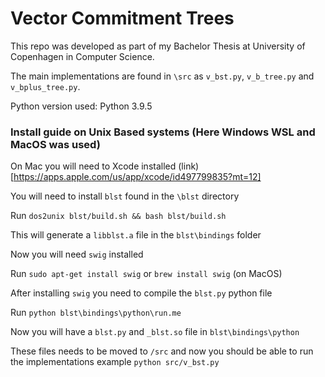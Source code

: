 # Vector Commitment Trees

This repo was developed as part of my Bachelor Thesis at University of Copenhagen in Computer Science.

The main implementations are found in `\src` as `v_bst.py`, `v_b_tree.py` and `v_bplus_tree.py`.

Python version used: Python 3.9.5

### Install guide on Unix Based systems (Here Windows WSL and MacOS was used)

On Mac you will need to Xcode installed (link)[https://apps.apple.com/us/app/xcode/id497799835?mt=12]


You will need to install `blst` found in the `\blst` directory

Run `dos2unix blst/build.sh && bash blst/build.sh`

This will generate a `libblst.a` file in the `blst\bindings` folder


Now you will need `swig` installed 

Run `sudo apt-get install swig` or `brew install swig` (on MacOS)


After installing `swig` you need to compile the `blst.py` python file

Run `python blst\bindings\python\run.me`


Now you will have a `blst.py` and `_blst.so` file in `blst\bindings\python`

These files needs to be moved to `/src` and now you should be able to run the implementations example `python src/v_bst.py`






